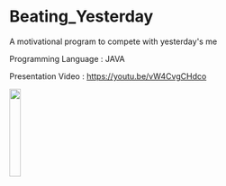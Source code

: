 # Beating_Yesterday
A motivational program to compete with yesterday's me

Programming Language : JAVA

Presentation Video : https://youtu.be/vW4CvgCHdco

<img width="20%" src="https://user-images.githubusercontent.com/77545063/200374902-2da72615-5cf8-4d20-b950-f00962a1c795.png"/>
